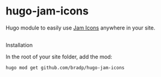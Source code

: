 # hugo-jam-icons
Hugo module to easily use [Jam Icons](https://jam-icons.com) anywhere in your site.

##
Installation

In the root of your site folder, add the mod:
```sh
hugo mod get github.com/bradp/hugo-jam-icons
```

